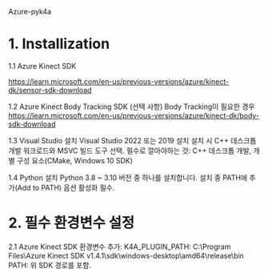Azure-pyk4a

# 1. Installization

   1.1 Azure Kinect SDK
   
   https://learn.microsoft.com/en-us/previous-versions/azure/kinect-dk/sensor-sdk-download

   1.2 Azure Kinect Body Tracking SDK (선택 사항)
   Body Tracking이 필요한 경우
   https://learn.microsoft.com/en-us/previous-versions/azure/kinect-dk/body-sdk-download

   1.3 Visual Studio 설치
   Visual Studio 2022 또는 2019 설치
   설치 시 C++ 데스크톱 개발 워크로드와 MSVC 빌드 도구 선택.
   필수로 깔아야하는 것: C++ 데스크톱 개발, 개별 구성 요소(CMake, Windows 10 SDK)

   1.4 Python 설치
   Python 3.8 ~ 3.10 버전 중 하나를 설치합니다.
   설치 중 PATH에 추가(Add to PATH) 옵션 활성화 필수.

# 2. 필수 환경변수 설정
   2.1 Azure Kinect SDK 환경변수 추가:
   K4A_PLUGIN_PATH: C:\Program Files\Azure Kinect SDK v1.4.1\sdk\windows-desktop\amd64\release\bin
   PATH: 위 SDK 경로를 포함.
   
